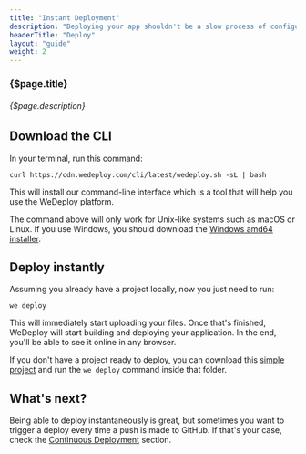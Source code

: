 ```yaml
---
title: "Instant Deployment"
description: "Deploying your app shouldn't be a slow process of configuration and setup. In fact, it shouldn't even be quick, it should be instant."
headerTitle: "Deploy"
layout: "guide"
weight: 2
---
```


### {$page.title}

###### {$page.description}

<article id="1">

## Download the CLI

In your terminal, run this command:

```
curl https://cdn.wedeploy.com/cli/latest/wedeploy.sh -sL | bash
```

This will install our command-line interface which is a tool that will help you use the WeDeploy platform.

<aside>

The command above will only work for Unix-like systems such as macOS or Linux. If you use Windows, you should download the [Windows amd64 installer](https://bin.equinox.io/c/8WGbGy94JXa/cli-stable-windows-amd64.msi).

</aside>

</article>

<article id="2">

## Deploy instantly

Assuming you already have a project locally, now you just need to run:

```
we deploy
```

This will immediately start uploading your files. Once that's finished, WeDeploy will start building and deploying your application. In the end, you'll be able to see it online in any browser.

<aside>

If you don't have a project ready to deploy, you can download this [simple project](https://github.com/wedeploy/boilerplate-hosting/archive/master.zip) and run the `we deploy` command inside that folder.

</aside>

</article>

## What's next?

Being able to deploy instantaneously is great, but sometimes you want to trigger a deploy every time a push is made to GitHub. If that's your case, check the [Continuous Deployment](/docs/deploy/continuous-deployment.html) section.
